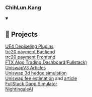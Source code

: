 ### ChihLun.Kang 

<details open> 
  <summary><h2>📘 Projects </h2></summary>

  <!-- Repo info cards - https://github.com/anuraghazra/github-readme-stats -->
  <!-- Small repo cards (fork) - https://github.com/DenverCoder1/github-readme-stats -->
  <p align="left">
    <a href="https://youtu.be/2VeZAaTKIyA">UE4 Depixeling Plugins</a></br>
    <a href="https://github.com/kangchihlun/usdt-payment-demo"> trc20 payment Backend </a></br>
    <a href="https://wallet-pay-trc20-qrcode.onrender.com/?orderid=123452345f&address=TNi9H319rmabnc1pSd4eW5mhRxGeGqSRWM&amount=1&redirecturl=https://walletconnect.org/&timout=1908671711000&iconUrl=https://upload.cc/i1/2020/12/22/kCZp5e.png">
    trc20 payment Frontend</a></br>
    <a href="https://performance-layer.onrender.com/">FTX Algo Trading Dashboard(Fullstack)</a></br>
    <a href="https://medium.com/@cryptic-core/uniswapv3-%E6%94%B6%E7%9B%8A%E8%A6%96%E8%A6%BA%E5%8C%96%E6%A8%A1%E6%93%AC%E5%99%A8%E5%B7%A5%E5%85%B7%E4%BB%8B%E7%B4%B9-7bc6f00b26c6">UniswapV3 Articles </a></br>
    <a href="https://cryptic-core.github.io/uniswap-v3-hedged-simulation/">Uniswap 3d hedge simulation</a></br>
    <a href="https://github.com/LeapFi/fee_estimation/blob/main/fee_estimation.js">Uniswap fee estimation</a> and
    <a href="https://medium.com/@leapfi/estimating-uniswap-fees-on-arbitrum-a-fee-income-calculation-guide-527fe7283fd2">article</a>
    </br>
    <a href="https://app.leapfi.io/">FullStack Dapp Simulator</a></br>
    <a href="https://app.nightingaleai.fund/">NightingaleAI</a>
  </p>
</details>


                                                                                                                
                                                                                                                
                                                                                                                
                                                                                                                
                                                                                                                
                                                                                                                
                                                                                                                
                                                                                                                
                                                                                                                
                                                                                                                
                                                                                                                
                                                                                                                
                                                                                                                
